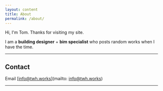 ```yaml
---
layout: content
title: About
permalink: /about/
---
```

Hi, I'm Tom. Thanks for visiting my site.

I am a **building designer** + **bim specialist** who posts random works when I have the time. 

----

## Contact
Email [info@twh.works](mailto: info@twh.works)

----

